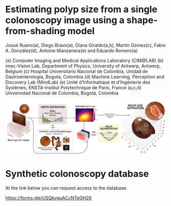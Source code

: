 # Estimating polyp size from a single colonoscopy image using a shape-from-shading model

Josué Ruano(a), Diego Bravo(a), Diana Giraldo(a,b), Martín Gómez(c), Fabio A. González(d), Antoine Manzanera(e) and Eduardo Romero(a)

(a) Computer Imaging and Medical Applications Laboratory (CIM@LAB)
(b) imec-Vision Lab, Department of Physics, University of Antwerp, Antwerp, Belgium
(c) Hospital Universitario Nacional de Colombia, Unidad de Gastroenterologı́a, Bogotá, Colombia
(d) Machine Learning, Perception and Discovery Lab (MindLab)
(e) Unité d’Informatique et d’Ingénierie des Systèmes, ENSTA-Institut Polytechnique de Paris, France
(a,c,d) Universidad Nacional de Colombia, Bogotá, Colombia

<img src="pipeline_isbi.png?raw=True" width="800px" style="margin:0px 0px"/>

# Synthetic colonoscopy database

At the link below you can request access to the database.

https://forms.gle/USQkvguACcNTeGH26
